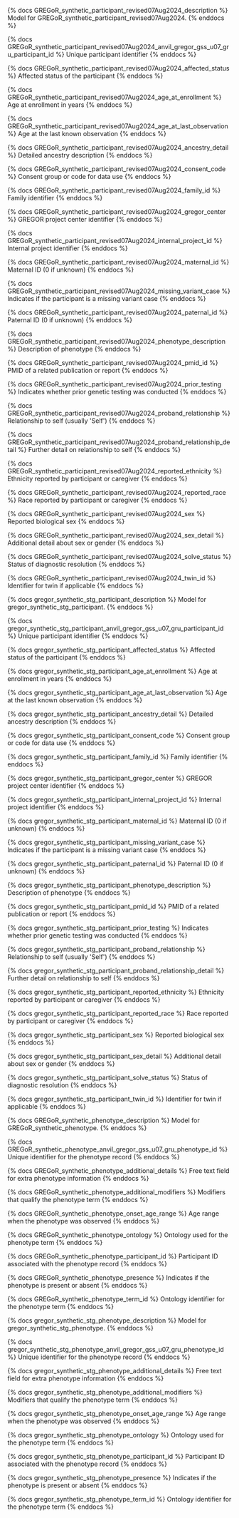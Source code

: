 {% docs GREGoR_synthetic_participant_revised07Aug2024_description %}
Model for GREGoR_synthetic_participant_revised07Aug2024.
{% enddocs %}

{% docs GREGoR_synthetic_participant_revised07Aug2024_anvil_gregor_gss_u07_gru_participant_id %}
Unique participant identifier
{% enddocs %}

{% docs GREGoR_synthetic_participant_revised07Aug2024_affected_status %}
Affected status of the participant
{% enddocs %}

{% docs GREGoR_synthetic_participant_revised07Aug2024_age_at_enrollment %}
Age at enrollment in years
{% enddocs %}

{% docs GREGoR_synthetic_participant_revised07Aug2024_age_at_last_observation %}
Age at the last known observation
{% enddocs %}

{% docs GREGoR_synthetic_participant_revised07Aug2024_ancestry_detail %}
Detailed ancestry description
{% enddocs %}

{% docs GREGoR_synthetic_participant_revised07Aug2024_consent_code %}
Consent group or code for data use
{% enddocs %}

{% docs GREGoR_synthetic_participant_revised07Aug2024_family_id %}
Family identifier
{% enddocs %}

{% docs GREGoR_synthetic_participant_revised07Aug2024_gregor_center %}
GREGOR project center identifier
{% enddocs %}

{% docs GREGoR_synthetic_participant_revised07Aug2024_internal_project_id %}
Internal project identifier
{% enddocs %}

{% docs GREGoR_synthetic_participant_revised07Aug2024_maternal_id %}
Maternal ID (0 if unknown)
{% enddocs %}

{% docs GREGoR_synthetic_participant_revised07Aug2024_missing_variant_case %}
Indicates if the participant is a missing variant case
{% enddocs %}

{% docs GREGoR_synthetic_participant_revised07Aug2024_paternal_id %}
Paternal ID (0 if unknown)
{% enddocs %}

{% docs GREGoR_synthetic_participant_revised07Aug2024_phenotype_description %}
Description of phenotype
{% enddocs %}

{% docs GREGoR_synthetic_participant_revised07Aug2024_pmid_id %}
PMID of a related publication or report
{% enddocs %}

{% docs GREGoR_synthetic_participant_revised07Aug2024_prior_testing %}
Indicates whether prior genetic testing was conducted
{% enddocs %}

{% docs GREGoR_synthetic_participant_revised07Aug2024_proband_relationship %}
Relationship to self (usually 'Self')
{% enddocs %}

{% docs GREGoR_synthetic_participant_revised07Aug2024_proband_relationship_detail %}
Further detail on relationship to self
{% enddocs %}

{% docs GREGoR_synthetic_participant_revised07Aug2024_reported_ethnicity %}
Ethnicity reported by participant or caregiver
{% enddocs %}

{% docs GREGoR_synthetic_participant_revised07Aug2024_reported_race %}
Race reported by participant or caregiver
{% enddocs %}

{% docs GREGoR_synthetic_participant_revised07Aug2024_sex %}
Reported biological sex
{% enddocs %}

{% docs GREGoR_synthetic_participant_revised07Aug2024_sex_detail %}
Additional detail about sex or gender
{% enddocs %}

{% docs GREGoR_synthetic_participant_revised07Aug2024_solve_status %}
Status of diagnostic resolution
{% enddocs %}

{% docs GREGoR_synthetic_participant_revised07Aug2024_twin_id %}
Identifier for twin if applicable
{% enddocs %}

{% docs gregor_synthetic_stg_participant_description %}
Model for gregor_synthetic_stg_participant.
{% enddocs %}

{% docs gregor_synthetic_stg_participant_anvil_gregor_gss_u07_gru_participant_id %}
Unique participant identifier
{% enddocs %}

{% docs gregor_synthetic_stg_participant_affected_status %}
Affected status of the participant
{% enddocs %}

{% docs gregor_synthetic_stg_participant_age_at_enrollment %}
Age at enrollment in years
{% enddocs %}

{% docs gregor_synthetic_stg_participant_age_at_last_observation %}
Age at the last known observation
{% enddocs %}

{% docs gregor_synthetic_stg_participant_ancestry_detail %}
Detailed ancestry description
{% enddocs %}

{% docs gregor_synthetic_stg_participant_consent_code %}
Consent group or code for data use
{% enddocs %}

{% docs gregor_synthetic_stg_participant_family_id %}
Family identifier
{% enddocs %}

{% docs gregor_synthetic_stg_participant_gregor_center %}
GREGOR project center identifier
{% enddocs %}

{% docs gregor_synthetic_stg_participant_internal_project_id %}
Internal project identifier
{% enddocs %}

{% docs gregor_synthetic_stg_participant_maternal_id %}
Maternal ID (0 if unknown)
{% enddocs %}

{% docs gregor_synthetic_stg_participant_missing_variant_case %}
Indicates if the participant is a missing variant case
{% enddocs %}

{% docs gregor_synthetic_stg_participant_paternal_id %}
Paternal ID (0 if unknown)
{% enddocs %}

{% docs gregor_synthetic_stg_participant_phenotype_description %}
Description of phenotype
{% enddocs %}

{% docs gregor_synthetic_stg_participant_pmid_id %}
PMID of a related publication or report
{% enddocs %}

{% docs gregor_synthetic_stg_participant_prior_testing %}
Indicates whether prior genetic testing was conducted
{% enddocs %}

{% docs gregor_synthetic_stg_participant_proband_relationship %}
Relationship to self (usually 'Self')
{% enddocs %}

{% docs gregor_synthetic_stg_participant_proband_relationship_detail %}
Further detail on relationship to self
{% enddocs %}

{% docs gregor_synthetic_stg_participant_reported_ethnicity %}
Ethnicity reported by participant or caregiver
{% enddocs %}

{% docs gregor_synthetic_stg_participant_reported_race %}
Race reported by participant or caregiver
{% enddocs %}

{% docs gregor_synthetic_stg_participant_sex %}
Reported biological sex
{% enddocs %}

{% docs gregor_synthetic_stg_participant_sex_detail %}
Additional detail about sex or gender
{% enddocs %}

{% docs gregor_synthetic_stg_participant_solve_status %}
Status of diagnostic resolution
{% enddocs %}

{% docs gregor_synthetic_stg_participant_twin_id %}
Identifier for twin if applicable
{% enddocs %}

{% docs GREGoR_synthetic_phenotype_description %}
Model for GREGoR_synthetic_phenotype.
{% enddocs %}

{% docs GREGoR_synthetic_phenotype_anvil_gregor_gss_u07_gru_phenotype_id %}
Unique identifier for the phenotype record
{% enddocs %}

{% docs GREGoR_synthetic_phenotype_additional_details %}
Free text field for extra phenotype information
{% enddocs %}

{% docs GREGoR_synthetic_phenotype_additional_modifiers %}
Modifiers that qualify the phenotype term
{% enddocs %}

{% docs GREGoR_synthetic_phenotype_onset_age_range %}
Age range when the phenotype was observed
{% enddocs %}

{% docs GREGoR_synthetic_phenotype_ontology %}
Ontology used for the phenotype term
{% enddocs %}

{% docs GREGoR_synthetic_phenotype_participant_id %}
Participant ID associated with the phenotype record
{% enddocs %}

{% docs GREGoR_synthetic_phenotype_presence %}
Indicates if the phenotype is present or absent
{% enddocs %}

{% docs GREGoR_synthetic_phenotype_term_id %}
Ontology identifier for the phenotype term
{% enddocs %}

{% docs gregor_synthetic_stg_phenotype_description %}
Model for gregor_synthetic_stg_phenotype.
{% enddocs %}

{% docs gregor_synthetic_stg_phenotype_anvil_gregor_gss_u07_gru_phenotype_id %}
Unique identifier for the phenotype record
{% enddocs %}

{% docs gregor_synthetic_stg_phenotype_additional_details %}
Free text field for extra phenotype information
{% enddocs %}

{% docs gregor_synthetic_stg_phenotype_additional_modifiers %}
Modifiers that qualify the phenotype term
{% enddocs %}

{% docs gregor_synthetic_stg_phenotype_onset_age_range %}
Age range when the phenotype was observed
{% enddocs %}

{% docs gregor_synthetic_stg_phenotype_ontology %}
Ontology used for the phenotype term
{% enddocs %}

{% docs gregor_synthetic_stg_phenotype_participant_id %}
Participant ID associated with the phenotype record
{% enddocs %}

{% docs gregor_synthetic_stg_phenotype_presence %}
Indicates if the phenotype is present or absent
{% enddocs %}

{% docs gregor_synthetic_stg_phenotype_term_id %}
Ontology identifier for the phenotype term
{% enddocs %}
